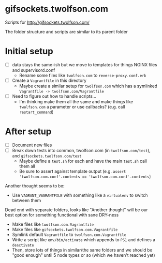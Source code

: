 # gifsockets.twolfson.com
Scripts for <http://gifsockets.twolfson.com/>

The folder structure and scripts are similar to its parent folder

# Initial setup
- [ ] data stays the same-ish but we move to templates for things NGINX files and supervisord.conf
    - Rename some files like `twolfson.com` to `reverse-proxy.conf.erb`
- [ ] Create a `Vagrantfile` in this directory
    - Maybe create a similar setup for `twolfson.com` which has a symlinked `Vagrantfile -> twolfson.com/Vagrantfile`
- [ ] Need to figure out how to handle scripts...
    - I'm thinking make them all the same and make things like `twolfson.com` a parameter or use callbacks? (e.g. call `restart_command`)

# After setup
- [ ] Document new files
- [ ] Break down tests into common, twolfson.com (in `twolfson.com/test`), and `gifsockets.twolfson.com/test`
    - Maybe define a `test.sh` for each and have the main `test.sh` call them all
    - Be sure to assert against template output (e.g. `assert 'twolfson.com.conf'.contents == 'twolfson.com.conf'.contents`)


Another thought seems to be:
- Use `VAGRANT_VAGRANTFILE` with something like a `virtualenv` to switch between them

Dead end with separate folders, looks like "Another thought" will be our best option for something functional with sane DRY-ness

- Make files like `twolfson.com.Vagrantfile`
- Make files like `gifsockets.twolfson.com.Vagrantfile`
- Symlink default `Vagrantfile` to `twolfson.com.Vagrantfile`
- Write a script like `env/bin/activate` which appends to `PS1` and defines a `deactivate`
- Then, store lots of things in similar/the same folders and we should be "good enough" until 5 node types or so (which we haven't reached yet)
